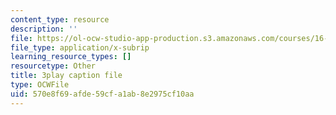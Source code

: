 ```yaml
---
content_type: resource
description: ''
file: https://ol-ocw-studio-app-production.s3.amazonaws.com/courses/16-687-private-pilot-ground-school-january-iap-2019/570e8f69afde59cfa1ab8e2975cf10aa_EuNXVy5-KgA.vtt
file_type: application/x-subrip
learning_resource_types: []
resourcetype: Other
title: 3play caption file
type: OCWFile
uid: 570e8f69-afde-59cf-a1ab-8e2975cf10aa
---
```

